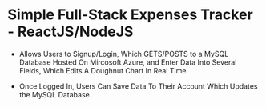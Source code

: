 # Simple Full-Stack Expenses Tracker - ReactJS/NodeJS

- Allows Users to Signup/Login, Which GETS/POSTS to a MySQL Database Hosted On Mircosoft Azure, and Enter Data Into Several Fields, Which Edits A Doughnut Chart In Real Time.

- Once Logged In, Users Can Save Data To Their Account Which Updates the MySQL Database.
